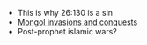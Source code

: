- This is why 26:130 is a sin
- [Mongol invasions and conquests](https://en.wikipedia.org/wiki/Mongol_invasions_and_conquests)
- Post-prophet islamic wars?
